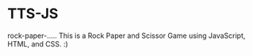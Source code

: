 # TTS-JS
rock-paper-.....
This is a Rock Paper and Scissor Game using JavaScript, HTML, and CSS. :)
